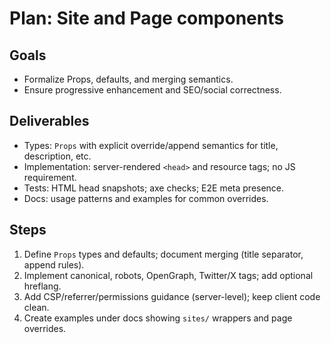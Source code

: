 # Plan: Site and Page components

## Goals

- Formalize Props, defaults, and merging semantics.
- Ensure progressive enhancement and SEO/social correctness.

## Deliverables

- Types: `Props` with explicit override/append semantics for title, description, etc.
- Implementation: server-rendered `<head>` and resource tags; no JS requirement.
- Tests: HTML head snapshots; axe checks; E2E meta presence.
- Docs: usage patterns and examples for common overrides.

## Steps

1. Define `Props` types and defaults; document merging (title separator, append rules).
2. Implement canonical, robots, OpenGraph, Twitter/X tags; add optional hreflang.
3. Add CSP/referrer/permissions guidance (server-level); keep client code clean.
4. Create examples under docs showing `sites/` wrappers and page overrides.

